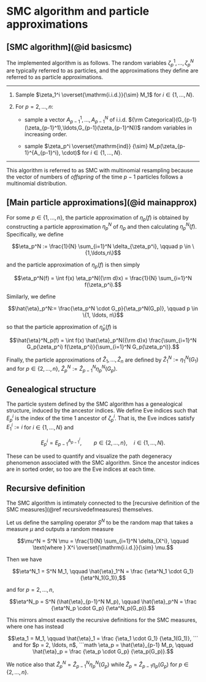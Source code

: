 # SMC algorithm and particle approximations

## [SMC algorithm](@id basicsmc)

The implemented algorithm is as follows. The random variables $\zeta_p^1, \ldots, \zeta_p^N$ are typically referred to as particles, and the approximations they define are referred to as particle approximations.

---
1. Sample $\zeta_1^i \overset{\mathrm{i.i.d.}}{\sim} M_1$ for $i \in \{1,\ldots,N\}$.

1. For $p=2,\ldots,n$:

   * sample a vector $A_{p-1}^1,\ldots,A_{p-1}^N$ of i.i.d. ${\rm Categorical}(G_{p-1}(\zeta_{p-1}^1),\ldots,G_{p-1}(\zeta_{p-1}^N))$ random variables in increasing order.

   * sample $\zeta_p^i \overset{\mathrm{ind}} {\sim} M_p(\zeta_{p-1}^{A_{p-1}^i}, \cdot)$ for $i \in \{1,\ldots,N\}$.
---

This algorithm is referred to as SMC with multinomial resampling because the vector of numbers of *offspring* of the time $p-1$ particles follows a multinomial distribution.

## [Main particle approximations](@id mainapprox)

For some $p \in \{1,\ldots,n\}$, the particle approximation of $\eta_p(f)$ is obtained by constructing a particle approximation $\eta_p^N$ of $\eta_p$ and then calculating $\eta_p^N(f)$. Specifically, we define
```math
\eta_p^N := \frac{1}{N} \sum_{i=1}^N \delta_{\zeta_p^i}, \qquad p \in \{1,\ldots,n\}
```
and the particle approximation of $\eta_p(f)$ is then simply
```math
\eta_p^N(f) = \int f(x) \eta_p^N({\rm d}x) = \frac{1}{N} \sum_{i=1}^N f(\zeta_p^i).
```

Similarly, we define
```math
\hat{\eta}_p^N:= \frac{\eta_p^N \cdot G_p}{\eta_p^N(G_p)}, \qquad p \in \{1, \ldots, n\}
```
so that the particle approximation of $\hat{\eta}_p(f)$ is
```math
\hat{\eta}^N_p(f) = \int f(x) \hat{\eta}_p^N({\rm d}x) \frac{\sum_{i=1}^N G_p(\zeta_p^i) f(\zeta_p^i)}{\sum_{i=1}^N G_p(\zeta_p^i)}.
```

Finally, the particle approximations of $\hat{Z}_1,\ldots,\hat{Z}_n$ are defined by $\hat{Z}_1^N:=\eta_1^N(G_1)$ and for $p \in \{2,\ldots,n\}$, $\hat{Z}_p^N:=\hat{Z}_{p-1}^N\eta_p^N(G_p)$.

## Genealogical structure

The particle system defined by the SMC algorithm has a genealogical structure, induced by the ancestor indices. We define Eve indices such that $E_p^i$ is the index of the time $1$ ancestor of $\zeta_p^i$. That is, the Eve indices satisfy $E_1^i := i$ for $i \in \{1, \ldots, N\}$ and
```math
E_p^i = E_{p-1}^{A_{p-1}^i}, \qquad p \in \{2, \ldots, n\}, \quad i \in \{1, \ldots, N\}.
```
These can be used to quantify and visualize the path degeneracy phenomenon associated with the SMC algorithm. Since the ancestor indices are in sorted order, so too are the Eve indices at each time.

## Recursive definition

The SMC algorithm is intimately connected to the [recursive definition of the SMC measures](@ref recursivedefmeasures) themselves.

Let us define the sampling operator $S^N$ to be the random map that takes a measure $\mu$ and outputs a random measure
```math
\mu^N = S^N \mu = \frac{1}{N} \sum_{i=1}^N \delta_{X^i}, \qquad \text{where } X^i \overset{\mathrm{i.i.d.}}{\sim} \mu.
```
Then we have
```math
\eta^N_1 = S^N M_1, \qquad \hat{\eta}_1^N = \frac {\eta^N_1 \cdot G_1} {\eta^N_1(G_1)},
```
and for $p = 2, \ldots, n$,
```math
\eta^N_p = S^N (\hat{\eta}_{p-1}^N M_p), \qquad \hat{\eta}_p^N = \frac {\eta^N_p \cdot G_p} {\eta^N_p(G_p)}.
```

This mirrors almost exactly the recursive definitions for the SMC measures, where one has instead
```math
\eta_1 = M_1, \qquad \hat{\eta}_1 = \frac {\eta_1 \cdot G_1} {\eta_1(G_1)},
``` and for $p = 2, \ldots, n$,
```math
\eta_p = \hat{\eta}_{p-1} M_p, \qquad \hat{\eta}_p = \frac {\eta_p \cdot G_p} {\eta_p(G_p)}.
```

We notice also that $\hat{Z}^N_p = \hat{Z}^N_{p-1} \eta^N_p(G_p)$ while $\hat{Z}_p = \hat{Z}_{p-1} \eta_p(G_p)$ for $p \in \{2, \ldots, n\}$.
